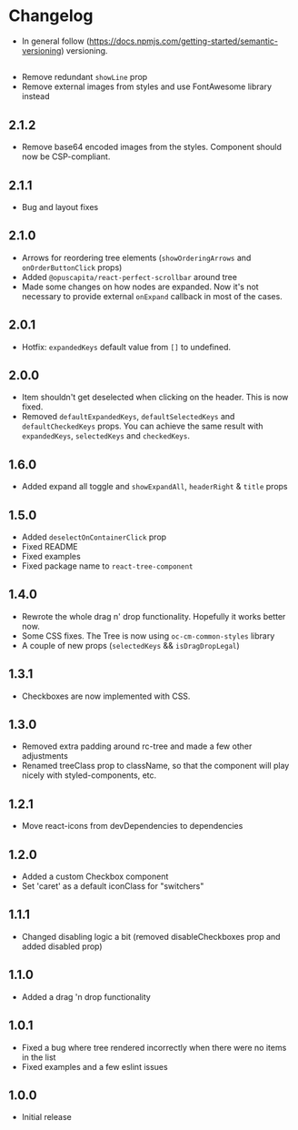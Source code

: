 # Changelog

* In general follow (https://docs.npmjs.com/getting-started/semantic-versioning) versioning.

## <next>
* Remove redundant `showLine` prop
* Remove external images from styles and use FontAwesome library instead

## 2.1.2
* Remove base64 encoded images from the styles. Component should now be CSP-compliant.

## 2.1.1
* Bug and layout fixes

## 2.1.0
* Arrows for reordering tree elements (`showOrderingArrows` and `onOrderButtonClick` props)
* Added `@opuscapita/react-perfect-scrollbar` around tree
* Made some changes on how nodes are expanded. Now it's not necessary to provide external `onExpand` callback in most of the cases.

## 2.0.1
* Hotfix: `expandedKeys` default value from `[]` to undefined.

## 2.0.0
* Item shouldn't get deselected when clicking on the header. This is now fixed.
* Removed `defaultExpandedKeys`, `defaultSelectedKeys` and `defaultCheckedKeys` props. You can achieve the same result with `expandedKeys`, `selectedKeys` and `checkedKeys`.

## 1.6.0
* Added expand all toggle and `showExpandAll`, `headerRight`  & `title` props

## 1.5.0
* Added `deselectOnContainerClick` prop
* Fixed README
* Fixed examples
* Fixed package name to `react-tree-component`

## 1.4.0
* Rewrote the whole drag n' drop functionality. Hopefully it works better now.
* Some CSS fixes. The Tree is now using `oc-cm-common-styles` library
* A couple of new props (`selectedKeys` && `isDragDropLegal`)

## 1.3.1
* Checkboxes are now implemented with CSS.

## 1.3.0
* Removed extra padding around rc-tree and made a few other adjustments
* Renamed treeClass prop to className, so that the component will play nicely with styled-components, etc.

## 1.2.1
* Move react-icons from devDependencies to dependencies

## 1.2.0
* Added a custom Checkbox component
* Set 'caret' as a default iconClass for "switchers"

## 1.1.1
* Changed disabling logic a bit (removed disableCheckboxes prop and added disabled prop)

## 1.1.0
* Added a drag 'n drop functionality

## 1.0.1
* Fixed a bug where tree rendered incorrectly when there were no items in the list
* Fixed examples and a few eslint issues

## 1.0.0
* Initial release
